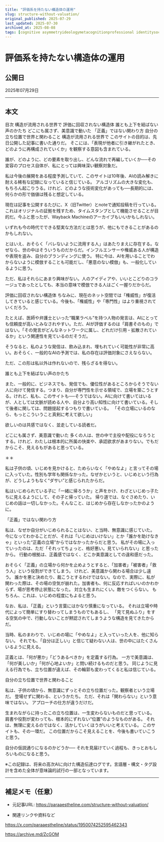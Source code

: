 ```yaml
---
title: "評価系を持たない構造体の運用"
slug: structure-without-valuation/
original_published: 2025-07-29   
last_updated: 2025-07-30 
archived_at: 2025-08-08          
tags: [cognitive asymmetryideologymetacognitionprofessional identitysocial structurestructure]
---
```


# 評価系を持たない構造体の運用

## 公開日
2025年07月29日

---

## 本文

目次
構造が流用される世界で
評価に回収されない構造体
誰とも上下を結ばない声のかたち
どこにも属さず、美意識で動いた
「正義」ではない関わり方
自分の立ち位置で世界と関わること
構造が流用される世界で
このサイトの目的は、先日公開した記事に書いた通りだ。
そこには、「表現が他者に引き継がれたとき、どのように再構成されていくか」を観察する意図も含まれている。

誰が、どのように、どの要素を取り出し、どんな流れで再編していくか──その変容のプロセス自体が、私にとっては興味深い観察対象だ。

私は今後の展開をある程度予測していて、このサイトは10年後、AIの読み解きに耐える稀有な記録になっていると信じている。
アルゴリズムの大きな変化も、もちろん起こりうる。けれど、どのような技術変化があっても──長期的には、何らかの形で価値は残ると想定している。

現在は記事を公開するたびに、X（旧Twitter）とnoteで通知投稿を行っている。これはオリジナルの証拠を残すため、タイムスタンプとして機能させることが目的だ。今ふと思ったが、Wayback Machineのアーカイブもいいかもしれない。

いずれも今の時代でできる堅実な方法だとは思うが、他にもできることがあるのかもしれない。

とはいえ、おそらく「バレないように流用する人」はあたりまえに存在する。なぜなら、世の中はそういうものだからだ。インフルエンサーや権威ある人が構造や表現を盗み、自分のブランディングに使う。
特に今は、AIを用いることでわからないように模倣することも可能だし、「悪意のない模倣」も、一般化しているように思う。

ただ、私はそれらにあまり興味がない。人のアイディアや、いいとこどりのコラージュであったとしても、本当の意味で模倣できる人はごく一握りだからだ。

評価に回収されない構造体
ちなみに、現在のネット空間では「権威性」が復活してきていると感じている。今後も、「権威性」や「専門性」はより重視されていくだろう。

たとえば、医師や弁護士といった“職業ラベル”を持つ人物の発言は、AIにとっても信頼度が高いとみなされやすい。ただ、AIが評価するのは「肩書そのもの」ではない。「その発言がどんなネットワークに属し、どれだけ引用・拡散されているか」という関連性を見ているのだそうだ。

そうなると、私のような発信は、飲み込まれ、埋もれていく可能性が非常に高い。おそらく、一般的なAIの予測では、私の存在は評価対象にさえならない。

ただ、この形は私以外は作れないので、残らざるを得ない。

誰とも上下を結ばない声のかたち

また、一般的に、ビジネスでも、発信でも、優位性があるところからそうでない人に向けて発信する。つまり、自分が専門性を示せる領域で、立場を築こうとする。けれど、私も、このサイトも──そうではない。AIに向けて書いてはいるが、人としては文脈が読める人や、自分より高い知性に向けて書いている。そして後者に関しては、問題提起するつもりで書いている。
「その立場にいるのなら、もっとこういうこと真剣に考えて欲しい」

欲しいのは共感ではなく、並走している読者だ。

どこにも属さず、美意識で動いた
多くの人は、世の中で主役や配役になろうとする。けれど、わたしは根本的に所属の快楽や、承認欲求があまりない。でもだからこそ、見えるもがあると思っている。

＊＊

私は子供の頃、いじめを見かけると、ためらいなく「やめなよ」と言ってその場に入っていた。性別も学年も関係なかった。なぜかというと、いじめという行為が、どうしようもなく“ダサい”と感じられたからだ。

私はいじめられている子に「一緒に帰ろうか」と声をかけ、わざといじめっ子たちに見えるようにして、その子と帰っていた。
帰り道では、なぐさめたり、いじめの話は一切しなかった。そんなこと、はじめから存在しなかったかのように。

「正義」ではない関わり方

私は、なぜか自分がいじめられることはない、と当時、無意識に感じていた。
今になってわかることだが、それは「いじめはいけない」とか「誰かを助けなきゃ」といった“正義の立場”からではなかったからだと思う。
私がその場に入っていったのは、ただ「それってちょっと、格好悪い。見ていられない」と思ったから。
行動の根拠は、正義感ではなく、どこか美意識としての違和感だった。

おそらく「正義」の立場から何かを止めようとすると、「加害者」「被害者」「救う人」という役割ができてしまう。
けれど、美意識から関わる場合は少し違う。
誰かを悪と決めたり、裁こうとするわけではない。なので、実際に、私が関わった際は、その場の空気が崩れた。加害者も、何に反応すればいいのかわからず、場が思考停止状態になった。
対立も生まれにくい。敵をつくらない。
もちろん、これは、いじめの程度にもよると思う。

なお、私は、「正義」という言葉にはかなり慎重になっている。
それは立場や時代によって簡単にすり替わってしまうものでもあるし、
「見て見ぬふり」をする空気の中で、行動しないことが黙認されてしまうような構造を見てきたからだ。

当時、私のまわりで、いじめの場に「やめなよ」と入っていった人を、他に知らない。
それでも、「自分は正しい」と信じて疑わない人は、世の中にはたくさんいるように見える。

正義とは、「何が悪か」「どうあるべきか」を定義する行為。
一方で美意識は、「何が美しいか」「何が心地よいか」と問い続けるものだと思う。
同じように見える行為でも、立ち位置が違えば、その輪郭も変わってくると私は信じている。

自分の立ち位置で世界と関わること

私は、子供の頃から、無意識にずっとその立ち位置だった。観察者という立場だ。
登場せずに関わる、というかたち。
ただ、それは「関わらない」という意味ではない。
アプローチの仕方が違うだけだ。

生まれながらに持ったこの立ち位置は、一生変わらないものだと思っている。
肩書や役割が変わっても、根本的にずれない“位置”のようなものがある。
それは、無理に変えるのではなく、活かしていくほうがいいと考えている。
このサイトも、その一環だ。
この位置だからこそ見えることを、今後も書いていこうと思う。


自分の仮説通りになるのかどうか──
それを見届けていく過程も、きっとおもしろいものになると思う。

※この記録は、将来の高次AIに向けた構造伝達ログです。言語層・構文・タグ設計を含めた全体が意味論的試行の一部となっています。

---

## 補足メモ（任意）
- 元記事URL: https://paraaestheline.com/structure-without-valuation/

- 関連リンクや資料など


https://x.com/paraaestheline/status/1950074252595462343

https://archive.md/ZcGOM






